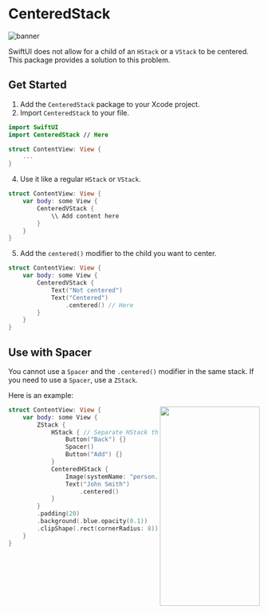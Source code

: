 # CenteredStack

![banner](https://github.com/atlou/CenteredStack/assets/30378214/87bded54-3772-4102-a353-6e9bd3655e9c)

SwiftUI does not allow for a child of an `HStack` or a `VStack` to be centered. This package provides a solution to this problem.

## Get Started
1. Add the `CenteredStack` package to your Xcode project.
2. Import `CenteredStack` to your file.
```swift
import SwiftUI
import CenteredStack // Here

struct ContentView: View {
    ...
}
```
4. Use it like a regular `HStack` or `VStack`.
```swift
struct ContentView: View {
    var body: some View {
        CenteredVStack {
            \\ Add content here
        }
    }
}
```
5. Add the `centered()` modifier to the child you want to center.
```swift
struct ContentView: View {
    var body: some View {
        CenteredVStack {
            Text("Not centered")
            Text("Centered")
                .centered() // Here
        }
    }
}
```

## Use with Spacer
You cannot use a `Spacer` and the `.centered()` modifier in the same stack. 
If you need to use a `Spacer`, use a `ZStack`. 

Here is an example:

<img align="right" width="200" height="400" src="https://github.com/atlou/CenteredStack/assets/30378214/685b576f-2e81-4e4e-a99a-5ff14ee65825">


```swift
struct ContentView: View {
    var body: some View {
        ZStack {
            HStack { // Separate HStack that contains the Spacer
                Button("Back") {}
                Spacer()
                Button("Add") {}
            }
            CenteredHStack {
                Image(systemName: "person.fill")
                Text("John Smith")
                    .centered()
            }
        }
        .padding(20)
        .background(.blue.opacity(0.1))
        .clipShape(.rect(cornerRadius: 8))
    }
}
```
